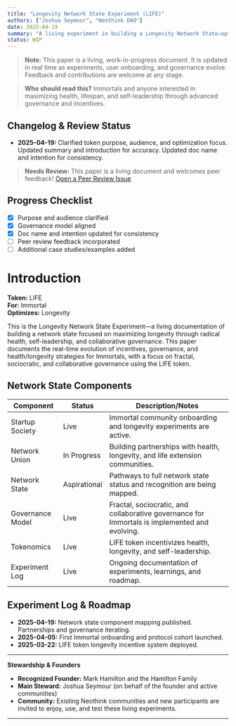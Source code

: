 ```yaml
---
title: "Longevity Network State Experiment (LIFE)"
authors: ["Joshua Seymour", "Neothink DAO"]
date: 2025-04-19
summary: "A living experiment in building a Longevity Network State—optimizing longevity through radical health, self-leadership, and collaborative governance."
status: WIP
---
```


> **Note:**
> This paper is a living, work-in-progress document. It is updated in real time as experiments, user onboarding, and governance evolve. Feedback and contributions are welcome at any stage.

> **Who should read this?**
> Immortals and anyone interested in maximizing health, lifespan, and self-leadership through advanced governance and incentives.

## Changelog & Review Status

- **2025-04-19:** Clarified token purpose, audience, and optimization focus. Updated summary and introduction for accuracy. Updated doc name and intention for consistency.

> **Needs Review:** This paper is a living document and welcomes peer feedback! [Open a Peer Review Issue](https://github.com/neothink-dao/neothink.io/issues/new?title=Peer+Review:+LIFE+Paper)

## Progress Checklist

- [x] Purpose and audience clarified
- [x] Governance model aligned
- [x] Doc name and intention updated for consistency
- [ ] Peer review feedback incorporated
- [ ] Additional case studies/examples added

# Introduction

**Token:** LIFE  
**For:** Immortal  
**Optimizes:** Longevity  

This is the Longevity Network State Experiment—a living documentation of building a network state focused on maximizing longevity through radical health, self-leadership, and collaborative governance. This paper documents the real-time evolution of incentives, governance, and health/longevity strategies for Immortals, with a focus on fractal, sociocratic, and collaborative governance using the LIFE token.

## Network State Components

| Component                | Status         | Description/Notes |
|--------------------------|---------------|------------------|
| Startup Society          | Live          | Immortal community onboarding and longevity experiments are active. |
| Network Union            | In Progress   | Building partnerships with health, longevity, and life extension communities. |
| Network State            | Aspirational  | Pathways to full network state status and recognition are being mapped. |
| Governance Model         | Live          | Fractal, sociocratic, and collaborative governance for Immortals is implemented and evolving. |
| Tokenomics               | Live          | LIFE token incentivizes health, longevity, and self-leadership. |
| Experiment Log           | Live          | Ongoing documentation of experiments, learnings, and roadmap. |

## Experiment Log & Roadmap

- **2025-04-19:** Network state component mapping published. Partnerships and governance iterating. 
- **2025-04-05:** First Immortal onboarding and protocol cohort launched. 
- **2025-03-22:** LIFE token longevity incentive system deployed. 

---

**Stewardship & Founders**

- **Recognized Founder:** Mark Hamilton and the Hamilton Family
- **Main Steward:** Joshua Seymour (on behalf of the founder and active communities)
- **Community:** Existing Neothink communities and new participants are invited to enjoy, use, and test these living experiments.

---
